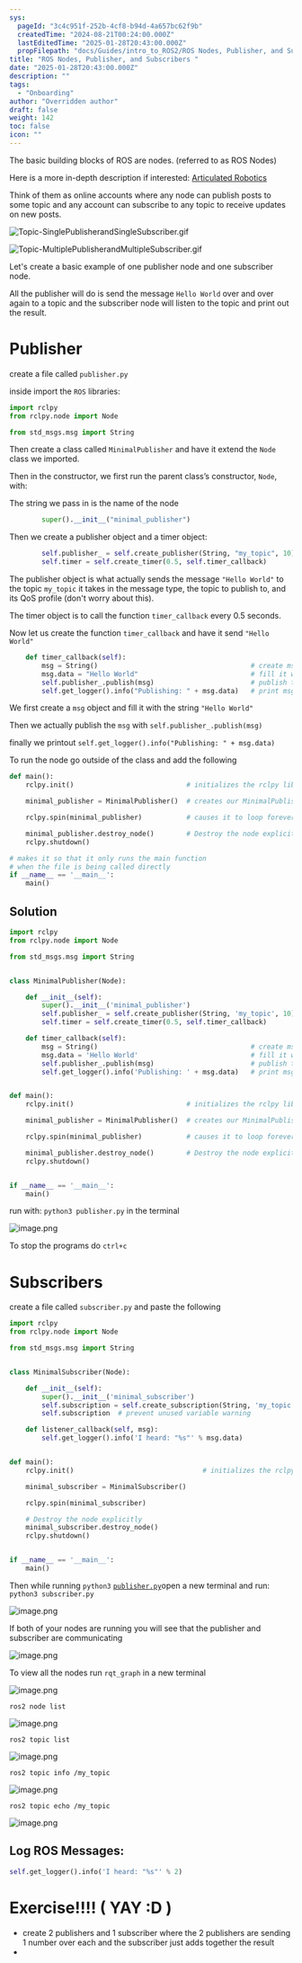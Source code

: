 ```yaml
---
sys:
  pageId: "3c4c951f-252b-4cf8-b94d-4a657bc62f9b"
  createdTime: "2024-08-21T00:24:00.000Z"
  lastEditedTime: "2025-01-28T20:43:00.000Z"
  propFilepath: "docs/Guides/intro_to_ROS2/ROS Nodes, Publisher, and Subscribers .md"
title: "ROS Nodes, Publisher, and Subscribers "
date: "2025-01-28T20:43:00.000Z"
description: ""
tags:
  - "Onboarding"
author: "Overridden author"
draft: false
weight: 142
toc: false
icon: ""
---
```


The basic building blocks of ROS are nodes. (referred to as ROS Nodes)

Here is a more in-depth description if interested: [Articulated Robotics](https://articulatedrobotics.xyz/tutorials/ready-for-ros/ros-overview#2-nodes)

Think of them as online accounts where any node can publish posts to some topic and any account can subscribe to any topic to receive updates on new posts.

![Topic-SinglePublisherandSingleSubscriber.gif](https://docs.ros.org/en/humble/_images/Topic-SinglePublisherandSingleSubscriber.gif)

![Topic-MultiplePublisherandMultipleSubscriber.gif](https://docs.ros.org/en/humble/_images/Topic-MultiplePublisherandMultipleSubscriber.gif)

Let's create a basic example of one publisher node and one subscriber node.

All the publisher will do is send the message `Hello World` over and over again to a topic and the subscriber node will listen to the topic and print out the result.

# Publisher

create a file called `publisher.py` 

inside import the `ROS` libraries:

```python
import rclpy
from rclpy.node import Node

from std_msgs.msg import String
```

Then create a class called `MinimalPublisher` and have it extend the `Node` class we imported.

Then in the constructor, we first run the parent class’s constructor, `Node`, with:

The string we pass in is the name of the node

```python
        super().__init__("minimal_publisher")
```

Then we create a publisher object and a timer object:

```python
        self.publisher_ = self.create_publisher(String, "my_topic", 10)
        self.timer = self.create_timer(0.5, self.timer_callback)
```

The publisher object is what actually sends the message `"Hello World"` to the topic `my_topic` it takes in the message type, the topic to publish to, and its QoS profile (don't worry about this).

The timer object is to call the function `timer_callback` every 0.5 seconds.

Now let us create the function `timer_callback` and have it send `"Hello World"`

```python
    def timer_callback(self):
        msg = String()                                      # create msg object
        msg.data = "Hello World"                            # fill it with data
        self.publisher_.publish(msg)                        # publish the message
        self.get_logger().info("Publishing: " + msg.data)   # print msg
```

We first create a `msg` object and fill it with the string `"Hello World"`

Then we actually publish the `msg` with `self.publisher_.publish(msg)`

finally we printout `self.get_logger().info("Publishing: " + msg.data)`

To run the node go outside of the class and add the following

```python
def main():
    rclpy.init()                            # initializes the rclpy library

    minimal_publisher = MinimalPublisher()  # creates our MinimalPublisher object

    rclpy.spin(minimal_publisher)           # causes it to loop forever

    minimal_publisher.destroy_node()        # Destroy the node explicitly
    rclpy.shutdown()

# makes it so that it only runs the main function
# when the file is being called directly
if __name__ == '__main__': 
    main()
```

## Solution

```python
import rclpy
from rclpy.node import Node

from std_msgs.msg import String


class MinimalPublisher(Node):

    def __init__(self):
        super().__init__('minimal_publisher')
        self.publisher_ = self.create_publisher(String, 'my_topic', 10)
        self.timer = self.create_timer(0.5, self.timer_callback)

    def timer_callback(self):
        msg = String()                                      # create msg object
        msg.data = 'Hello World'                            # fill it with data
        self.publisher_.publish(msg)                        # publish the message
        self.get_logger().info('Publishing: ' + msg.data)   # print msg


def main():
    rclpy.init()                            # initializes the rclpy library

    minimal_publisher = MinimalPublisher()  # creates our MinimalPublisher object

    rclpy.spin(minimal_publisher)           # causes it to loop forever

    minimal_publisher.destroy_node()        # Destroy the node explicitly
    rclpy.shutdown()


if __name__ == '__main__':
    main()
```

run with: `python3 publisher.py` in the terminal

![image.png](https://prod-files-secure.s3.us-west-2.amazonaws.com/d518164a-d88e-44d1-a4ee-3adb3bd8bce0/9214accb-ad5b-44f1-a31c-b3167c59138b/image.png?X-Amz-Algorithm=AWS4-HMAC-SHA256&X-Amz-Content-Sha256=UNSIGNED-PAYLOAD&X-Amz-Credential=ASIAZI2LB466WEHLZ3E6%2F20250227%2Fus-west-2%2Fs3%2Faws4_request&X-Amz-Date=20250227T150855Z&X-Amz-Expires=3600&X-Amz-Security-Token=IQoJb3JpZ2luX2VjED8aCXVzLXdlc3QtMiJGMEQCIBONlf%2Fnb00Qf%2BrEXdhkmKPruP2ynQlvjMKnr%2Bb7yCLnAiBNrReSoJKARH3VGpfqGykfB%2FeA1mYNr0T%2FXtaHcZEytCr%2FAwh4EAAaDDYzNzQyMzE4MzgwNSIMKwOyf71R%2FdfbPQd6KtwDtJvZ3oDfnxHEnnCNXrRLmZxN0PWG%2FHzNvKXIqqft31%2Bp5maYhMZQ15bPMiFvift7%2B7OAruczXDQyjTLr3CynZka8CNE9IU0n9AM0vGFpS1xe4LOVltbzGrRZRQQiN0lNaF%2FGbw2Xm0VrO1uFjDFTgPuvUEOGa6GJmkl5cLnTd62iVyb%2BeoaV2SUwTLfjL1%2FUu7Chzq%2F%2F4kKB51Odgpiwg2onJK71GTvQ%2BA0JS%2B2QV1850Ir5aTCIZBGT6ZRYRYr4l%2B%2B%2Bf15NZZqB5na5%2B7e1gEeMexE6uz7eQvYc98jUse81RUu2CgJAzpvRg%2F0VipF53GCcz9H1AansjMoHD8Yxjd2G2BpgP6ftGi6JtRAnXIU%2F%2Fg%2Fa2yoj5yPnMRrep2DOLCdimdfTFMegJrYrNSr61E%2F0Zfz2%2FWkt%2FCIm3RvGWH2gI4XKLDXldPWtI2Ymw1FxVex7Lg4Hl6blJX6PDzE0bFCciREyczekp4kS12rPNnONuMx7n7z8DdvE38qpQ7FgN7zo7vtWvSOuSg5YDMlhmXIM%2F2BvhBGV7hwsXOEfoDzghEN0AbMi8Oq9zmXezi6jQN984%2Bt6gAl40JZlfALmX0dY%2BkEUx6xjUYfmo%2Bf92DeQuZtf5SZHmJnGQmkw3eyBvgY6pgGoaDftJvDl1iYTg0g57DUeXqwXJBSF9tAEvYJlWewWhWcX9CXC4mP2Iu7p%2BGxZaX2PmTwVKGBnK35AqOplAMtWcnxQrKQLQaAWFh%2Blmm3E2yGntvoXsOSU0NLDkP1YOBJ6eYi0lmNkeiWwaUnKPiQ6LFbc2p5HDXVuXkNLm5dVTLFSHIXKSVBOFQql%2FiP92H98vrin3MRWKdyx0vd8Gqim88Rc1EjN&X-Amz-Signature=e9d9c9b805e3a19382da2bd188a3e0594f8d6f49cc332fd7e8eb609c7d972ec8&X-Amz-SignedHeaders=host&x-id=GetObject)

To stop the programs do `ctrl+c`

# Subscribers

create a file called `subscriber.py` and paste the following

```python
import rclpy
from rclpy.node import Node

from std_msgs.msg import String


class MinimalSubscriber(Node):

    def __init__(self):
        super().__init__('minimal_subscriber')
        self.subscription = self.create_subscription(String, 'my_topic', self.listener_callback, 10)
        self.subscription  # prevent unused variable warning

    def listener_callback(self, msg):
        self.get_logger().info('I heard: "%s"' % msg.data)


def main():
    rclpy.init()                                # initializes the rclpy library

    minimal_subscriber = MinimalSubscriber()

    rclpy.spin(minimal_subscriber)

    # Destroy the node explicitly
    minimal_subscriber.destroy_node()
    rclpy.shutdown()


if __name__ == '__main__':
    main()
```

Then while running `python3` [`publisher.py`](http://publisher.py/)open a new terminal and run: `python3 subscriber.py` 

![image.png](https://prod-files-secure.s3.us-west-2.amazonaws.com/d518164a-d88e-44d1-a4ee-3adb3bd8bce0/611fccf2-c738-4dbd-94e9-98f209092866/image.png?X-Amz-Algorithm=AWS4-HMAC-SHA256&X-Amz-Content-Sha256=UNSIGNED-PAYLOAD&X-Amz-Credential=ASIAZI2LB466WEHLZ3E6%2F20250227%2Fus-west-2%2Fs3%2Faws4_request&X-Amz-Date=20250227T150855Z&X-Amz-Expires=3600&X-Amz-Security-Token=IQoJb3JpZ2luX2VjED8aCXVzLXdlc3QtMiJGMEQCIBONlf%2Fnb00Qf%2BrEXdhkmKPruP2ynQlvjMKnr%2Bb7yCLnAiBNrReSoJKARH3VGpfqGykfB%2FeA1mYNr0T%2FXtaHcZEytCr%2FAwh4EAAaDDYzNzQyMzE4MzgwNSIMKwOyf71R%2FdfbPQd6KtwDtJvZ3oDfnxHEnnCNXrRLmZxN0PWG%2FHzNvKXIqqft31%2Bp5maYhMZQ15bPMiFvift7%2B7OAruczXDQyjTLr3CynZka8CNE9IU0n9AM0vGFpS1xe4LOVltbzGrRZRQQiN0lNaF%2FGbw2Xm0VrO1uFjDFTgPuvUEOGa6GJmkl5cLnTd62iVyb%2BeoaV2SUwTLfjL1%2FUu7Chzq%2F%2F4kKB51Odgpiwg2onJK71GTvQ%2BA0JS%2B2QV1850Ir5aTCIZBGT6ZRYRYr4l%2B%2B%2Bf15NZZqB5na5%2B7e1gEeMexE6uz7eQvYc98jUse81RUu2CgJAzpvRg%2F0VipF53GCcz9H1AansjMoHD8Yxjd2G2BpgP6ftGi6JtRAnXIU%2F%2Fg%2Fa2yoj5yPnMRrep2DOLCdimdfTFMegJrYrNSr61E%2F0Zfz2%2FWkt%2FCIm3RvGWH2gI4XKLDXldPWtI2Ymw1FxVex7Lg4Hl6blJX6PDzE0bFCciREyczekp4kS12rPNnONuMx7n7z8DdvE38qpQ7FgN7zo7vtWvSOuSg5YDMlhmXIM%2F2BvhBGV7hwsXOEfoDzghEN0AbMi8Oq9zmXezi6jQN984%2Bt6gAl40JZlfALmX0dY%2BkEUx6xjUYfmo%2Bf92DeQuZtf5SZHmJnGQmkw3eyBvgY6pgGoaDftJvDl1iYTg0g57DUeXqwXJBSF9tAEvYJlWewWhWcX9CXC4mP2Iu7p%2BGxZaX2PmTwVKGBnK35AqOplAMtWcnxQrKQLQaAWFh%2Blmm3E2yGntvoXsOSU0NLDkP1YOBJ6eYi0lmNkeiWwaUnKPiQ6LFbc2p5HDXVuXkNLm5dVTLFSHIXKSVBOFQql%2FiP92H98vrin3MRWKdyx0vd8Gqim88Rc1EjN&X-Amz-Signature=ee5f10f762817cb5746493d5504078ad6f7b88e46c1e3dc5134fb6ba7d01d754&X-Amz-SignedHeaders=host&x-id=GetObject)

If both of your nodes are running you will see that the publisher and subscriber are communicating

![image.png](https://prod-files-secure.s3.us-west-2.amazonaws.com/d518164a-d88e-44d1-a4ee-3adb3bd8bce0/eea428b5-1cf0-43bb-a30b-81cbaf6c5c78/image.png?X-Amz-Algorithm=AWS4-HMAC-SHA256&X-Amz-Content-Sha256=UNSIGNED-PAYLOAD&X-Amz-Credential=ASIAZI2LB466WEHLZ3E6%2F20250227%2Fus-west-2%2Fs3%2Faws4_request&X-Amz-Date=20250227T150855Z&X-Amz-Expires=3600&X-Amz-Security-Token=IQoJb3JpZ2luX2VjED8aCXVzLXdlc3QtMiJGMEQCIBONlf%2Fnb00Qf%2BrEXdhkmKPruP2ynQlvjMKnr%2Bb7yCLnAiBNrReSoJKARH3VGpfqGykfB%2FeA1mYNr0T%2FXtaHcZEytCr%2FAwh4EAAaDDYzNzQyMzE4MzgwNSIMKwOyf71R%2FdfbPQd6KtwDtJvZ3oDfnxHEnnCNXrRLmZxN0PWG%2FHzNvKXIqqft31%2Bp5maYhMZQ15bPMiFvift7%2B7OAruczXDQyjTLr3CynZka8CNE9IU0n9AM0vGFpS1xe4LOVltbzGrRZRQQiN0lNaF%2FGbw2Xm0VrO1uFjDFTgPuvUEOGa6GJmkl5cLnTd62iVyb%2BeoaV2SUwTLfjL1%2FUu7Chzq%2F%2F4kKB51Odgpiwg2onJK71GTvQ%2BA0JS%2B2QV1850Ir5aTCIZBGT6ZRYRYr4l%2B%2B%2Bf15NZZqB5na5%2B7e1gEeMexE6uz7eQvYc98jUse81RUu2CgJAzpvRg%2F0VipF53GCcz9H1AansjMoHD8Yxjd2G2BpgP6ftGi6JtRAnXIU%2F%2Fg%2Fa2yoj5yPnMRrep2DOLCdimdfTFMegJrYrNSr61E%2F0Zfz2%2FWkt%2FCIm3RvGWH2gI4XKLDXldPWtI2Ymw1FxVex7Lg4Hl6blJX6PDzE0bFCciREyczekp4kS12rPNnONuMx7n7z8DdvE38qpQ7FgN7zo7vtWvSOuSg5YDMlhmXIM%2F2BvhBGV7hwsXOEfoDzghEN0AbMi8Oq9zmXezi6jQN984%2Bt6gAl40JZlfALmX0dY%2BkEUx6xjUYfmo%2Bf92DeQuZtf5SZHmJnGQmkw3eyBvgY6pgGoaDftJvDl1iYTg0g57DUeXqwXJBSF9tAEvYJlWewWhWcX9CXC4mP2Iu7p%2BGxZaX2PmTwVKGBnK35AqOplAMtWcnxQrKQLQaAWFh%2Blmm3E2yGntvoXsOSU0NLDkP1YOBJ6eYi0lmNkeiWwaUnKPiQ6LFbc2p5HDXVuXkNLm5dVTLFSHIXKSVBOFQql%2FiP92H98vrin3MRWKdyx0vd8Gqim88Rc1EjN&X-Amz-Signature=701bf59535e7ff8d1e39ecb4e34366ec74f305e5dafb6062ecf73aa07d0250d9&X-Amz-SignedHeaders=host&x-id=GetObject)

To view all the nodes run `rqt_graph` in a new terminal

![image.png](https://prod-files-secure.s3.us-west-2.amazonaws.com/d518164a-d88e-44d1-a4ee-3adb3bd8bce0/1d98e964-4318-4d62-b5c4-8c8f78368598/image.png?X-Amz-Algorithm=AWS4-HMAC-SHA256&X-Amz-Content-Sha256=UNSIGNED-PAYLOAD&X-Amz-Credential=ASIAZI2LB466WEHLZ3E6%2F20250227%2Fus-west-2%2Fs3%2Faws4_request&X-Amz-Date=20250227T150855Z&X-Amz-Expires=3600&X-Amz-Security-Token=IQoJb3JpZ2luX2VjED8aCXVzLXdlc3QtMiJGMEQCIBONlf%2Fnb00Qf%2BrEXdhkmKPruP2ynQlvjMKnr%2Bb7yCLnAiBNrReSoJKARH3VGpfqGykfB%2FeA1mYNr0T%2FXtaHcZEytCr%2FAwh4EAAaDDYzNzQyMzE4MzgwNSIMKwOyf71R%2FdfbPQd6KtwDtJvZ3oDfnxHEnnCNXrRLmZxN0PWG%2FHzNvKXIqqft31%2Bp5maYhMZQ15bPMiFvift7%2B7OAruczXDQyjTLr3CynZka8CNE9IU0n9AM0vGFpS1xe4LOVltbzGrRZRQQiN0lNaF%2FGbw2Xm0VrO1uFjDFTgPuvUEOGa6GJmkl5cLnTd62iVyb%2BeoaV2SUwTLfjL1%2FUu7Chzq%2F%2F4kKB51Odgpiwg2onJK71GTvQ%2BA0JS%2B2QV1850Ir5aTCIZBGT6ZRYRYr4l%2B%2B%2Bf15NZZqB5na5%2B7e1gEeMexE6uz7eQvYc98jUse81RUu2CgJAzpvRg%2F0VipF53GCcz9H1AansjMoHD8Yxjd2G2BpgP6ftGi6JtRAnXIU%2F%2Fg%2Fa2yoj5yPnMRrep2DOLCdimdfTFMegJrYrNSr61E%2F0Zfz2%2FWkt%2FCIm3RvGWH2gI4XKLDXldPWtI2Ymw1FxVex7Lg4Hl6blJX6PDzE0bFCciREyczekp4kS12rPNnONuMx7n7z8DdvE38qpQ7FgN7zo7vtWvSOuSg5YDMlhmXIM%2F2BvhBGV7hwsXOEfoDzghEN0AbMi8Oq9zmXezi6jQN984%2Bt6gAl40JZlfALmX0dY%2BkEUx6xjUYfmo%2Bf92DeQuZtf5SZHmJnGQmkw3eyBvgY6pgGoaDftJvDl1iYTg0g57DUeXqwXJBSF9tAEvYJlWewWhWcX9CXC4mP2Iu7p%2BGxZaX2PmTwVKGBnK35AqOplAMtWcnxQrKQLQaAWFh%2Blmm3E2yGntvoXsOSU0NLDkP1YOBJ6eYi0lmNkeiWwaUnKPiQ6LFbc2p5HDXVuXkNLm5dVTLFSHIXKSVBOFQql%2FiP92H98vrin3MRWKdyx0vd8Gqim88Rc1EjN&X-Amz-Signature=f85cf7893b6c696460a79c1dfd1b806fccdb56894f0e75889c13ad58896890ca&X-Amz-SignedHeaders=host&x-id=GetObject)

`ros2 node list`

![image.png](https://prod-files-secure.s3.us-west-2.amazonaws.com/d518164a-d88e-44d1-a4ee-3adb3bd8bce0/680ac8cf-e6d9-4164-9ece-5b9a6fccffee/image.png?X-Amz-Algorithm=AWS4-HMAC-SHA256&X-Amz-Content-Sha256=UNSIGNED-PAYLOAD&X-Amz-Credential=ASIAZI2LB466WEHLZ3E6%2F20250227%2Fus-west-2%2Fs3%2Faws4_request&X-Amz-Date=20250227T150855Z&X-Amz-Expires=3600&X-Amz-Security-Token=IQoJb3JpZ2luX2VjED8aCXVzLXdlc3QtMiJGMEQCIBONlf%2Fnb00Qf%2BrEXdhkmKPruP2ynQlvjMKnr%2Bb7yCLnAiBNrReSoJKARH3VGpfqGykfB%2FeA1mYNr0T%2FXtaHcZEytCr%2FAwh4EAAaDDYzNzQyMzE4MzgwNSIMKwOyf71R%2FdfbPQd6KtwDtJvZ3oDfnxHEnnCNXrRLmZxN0PWG%2FHzNvKXIqqft31%2Bp5maYhMZQ15bPMiFvift7%2B7OAruczXDQyjTLr3CynZka8CNE9IU0n9AM0vGFpS1xe4LOVltbzGrRZRQQiN0lNaF%2FGbw2Xm0VrO1uFjDFTgPuvUEOGa6GJmkl5cLnTd62iVyb%2BeoaV2SUwTLfjL1%2FUu7Chzq%2F%2F4kKB51Odgpiwg2onJK71GTvQ%2BA0JS%2B2QV1850Ir5aTCIZBGT6ZRYRYr4l%2B%2B%2Bf15NZZqB5na5%2B7e1gEeMexE6uz7eQvYc98jUse81RUu2CgJAzpvRg%2F0VipF53GCcz9H1AansjMoHD8Yxjd2G2BpgP6ftGi6JtRAnXIU%2F%2Fg%2Fa2yoj5yPnMRrep2DOLCdimdfTFMegJrYrNSr61E%2F0Zfz2%2FWkt%2FCIm3RvGWH2gI4XKLDXldPWtI2Ymw1FxVex7Lg4Hl6blJX6PDzE0bFCciREyczekp4kS12rPNnONuMx7n7z8DdvE38qpQ7FgN7zo7vtWvSOuSg5YDMlhmXIM%2F2BvhBGV7hwsXOEfoDzghEN0AbMi8Oq9zmXezi6jQN984%2Bt6gAl40JZlfALmX0dY%2BkEUx6xjUYfmo%2Bf92DeQuZtf5SZHmJnGQmkw3eyBvgY6pgGoaDftJvDl1iYTg0g57DUeXqwXJBSF9tAEvYJlWewWhWcX9CXC4mP2Iu7p%2BGxZaX2PmTwVKGBnK35AqOplAMtWcnxQrKQLQaAWFh%2Blmm3E2yGntvoXsOSU0NLDkP1YOBJ6eYi0lmNkeiWwaUnKPiQ6LFbc2p5HDXVuXkNLm5dVTLFSHIXKSVBOFQql%2FiP92H98vrin3MRWKdyx0vd8Gqim88Rc1EjN&X-Amz-Signature=f8b4ab7ebf737aac389c4628a6252ca400550982fb9b04e50b95562245100300&X-Amz-SignedHeaders=host&x-id=GetObject)

`ros2 topic list`

![image.png](https://prod-files-secure.s3.us-west-2.amazonaws.com/d518164a-d88e-44d1-a4ee-3adb3bd8bce0/eee2ebe1-27ef-4a4a-96fb-2ca54126fb29/image.png?X-Amz-Algorithm=AWS4-HMAC-SHA256&X-Amz-Content-Sha256=UNSIGNED-PAYLOAD&X-Amz-Credential=ASIAZI2LB466WEHLZ3E6%2F20250227%2Fus-west-2%2Fs3%2Faws4_request&X-Amz-Date=20250227T150855Z&X-Amz-Expires=3600&X-Amz-Security-Token=IQoJb3JpZ2luX2VjED8aCXVzLXdlc3QtMiJGMEQCIBONlf%2Fnb00Qf%2BrEXdhkmKPruP2ynQlvjMKnr%2Bb7yCLnAiBNrReSoJKARH3VGpfqGykfB%2FeA1mYNr0T%2FXtaHcZEytCr%2FAwh4EAAaDDYzNzQyMzE4MzgwNSIMKwOyf71R%2FdfbPQd6KtwDtJvZ3oDfnxHEnnCNXrRLmZxN0PWG%2FHzNvKXIqqft31%2Bp5maYhMZQ15bPMiFvift7%2B7OAruczXDQyjTLr3CynZka8CNE9IU0n9AM0vGFpS1xe4LOVltbzGrRZRQQiN0lNaF%2FGbw2Xm0VrO1uFjDFTgPuvUEOGa6GJmkl5cLnTd62iVyb%2BeoaV2SUwTLfjL1%2FUu7Chzq%2F%2F4kKB51Odgpiwg2onJK71GTvQ%2BA0JS%2B2QV1850Ir5aTCIZBGT6ZRYRYr4l%2B%2B%2Bf15NZZqB5na5%2B7e1gEeMexE6uz7eQvYc98jUse81RUu2CgJAzpvRg%2F0VipF53GCcz9H1AansjMoHD8Yxjd2G2BpgP6ftGi6JtRAnXIU%2F%2Fg%2Fa2yoj5yPnMRrep2DOLCdimdfTFMegJrYrNSr61E%2F0Zfz2%2FWkt%2FCIm3RvGWH2gI4XKLDXldPWtI2Ymw1FxVex7Lg4Hl6blJX6PDzE0bFCciREyczekp4kS12rPNnONuMx7n7z8DdvE38qpQ7FgN7zo7vtWvSOuSg5YDMlhmXIM%2F2BvhBGV7hwsXOEfoDzghEN0AbMi8Oq9zmXezi6jQN984%2Bt6gAl40JZlfALmX0dY%2BkEUx6xjUYfmo%2Bf92DeQuZtf5SZHmJnGQmkw3eyBvgY6pgGoaDftJvDl1iYTg0g57DUeXqwXJBSF9tAEvYJlWewWhWcX9CXC4mP2Iu7p%2BGxZaX2PmTwVKGBnK35AqOplAMtWcnxQrKQLQaAWFh%2Blmm3E2yGntvoXsOSU0NLDkP1YOBJ6eYi0lmNkeiWwaUnKPiQ6LFbc2p5HDXVuXkNLm5dVTLFSHIXKSVBOFQql%2FiP92H98vrin3MRWKdyx0vd8Gqim88Rc1EjN&X-Amz-Signature=4399b07bfc2b45ecb7d1dcf369fefb00bbbe539b7a43e7aeb136be65d0623466&X-Amz-SignedHeaders=host&x-id=GetObject)

`ros2 topic info /my_topic`

![image.png](https://prod-files-secure.s3.us-west-2.amazonaws.com/d518164a-d88e-44d1-a4ee-3adb3bd8bce0/6288ef12-cb9e-406f-b9eb-65feed3a9011/image.png?X-Amz-Algorithm=AWS4-HMAC-SHA256&X-Amz-Content-Sha256=UNSIGNED-PAYLOAD&X-Amz-Credential=ASIAZI2LB466WEHLZ3E6%2F20250227%2Fus-west-2%2Fs3%2Faws4_request&X-Amz-Date=20250227T150855Z&X-Amz-Expires=3600&X-Amz-Security-Token=IQoJb3JpZ2luX2VjED8aCXVzLXdlc3QtMiJGMEQCIBONlf%2Fnb00Qf%2BrEXdhkmKPruP2ynQlvjMKnr%2Bb7yCLnAiBNrReSoJKARH3VGpfqGykfB%2FeA1mYNr0T%2FXtaHcZEytCr%2FAwh4EAAaDDYzNzQyMzE4MzgwNSIMKwOyf71R%2FdfbPQd6KtwDtJvZ3oDfnxHEnnCNXrRLmZxN0PWG%2FHzNvKXIqqft31%2Bp5maYhMZQ15bPMiFvift7%2B7OAruczXDQyjTLr3CynZka8CNE9IU0n9AM0vGFpS1xe4LOVltbzGrRZRQQiN0lNaF%2FGbw2Xm0VrO1uFjDFTgPuvUEOGa6GJmkl5cLnTd62iVyb%2BeoaV2SUwTLfjL1%2FUu7Chzq%2F%2F4kKB51Odgpiwg2onJK71GTvQ%2BA0JS%2B2QV1850Ir5aTCIZBGT6ZRYRYr4l%2B%2B%2Bf15NZZqB5na5%2B7e1gEeMexE6uz7eQvYc98jUse81RUu2CgJAzpvRg%2F0VipF53GCcz9H1AansjMoHD8Yxjd2G2BpgP6ftGi6JtRAnXIU%2F%2Fg%2Fa2yoj5yPnMRrep2DOLCdimdfTFMegJrYrNSr61E%2F0Zfz2%2FWkt%2FCIm3RvGWH2gI4XKLDXldPWtI2Ymw1FxVex7Lg4Hl6blJX6PDzE0bFCciREyczekp4kS12rPNnONuMx7n7z8DdvE38qpQ7FgN7zo7vtWvSOuSg5YDMlhmXIM%2F2BvhBGV7hwsXOEfoDzghEN0AbMi8Oq9zmXezi6jQN984%2Bt6gAl40JZlfALmX0dY%2BkEUx6xjUYfmo%2Bf92DeQuZtf5SZHmJnGQmkw3eyBvgY6pgGoaDftJvDl1iYTg0g57DUeXqwXJBSF9tAEvYJlWewWhWcX9CXC4mP2Iu7p%2BGxZaX2PmTwVKGBnK35AqOplAMtWcnxQrKQLQaAWFh%2Blmm3E2yGntvoXsOSU0NLDkP1YOBJ6eYi0lmNkeiWwaUnKPiQ6LFbc2p5HDXVuXkNLm5dVTLFSHIXKSVBOFQql%2FiP92H98vrin3MRWKdyx0vd8Gqim88Rc1EjN&X-Amz-Signature=393bbf83df86daaf052dca0ae3dd5ac3f6262e8d2402e179e3b3484769b9fe29&X-Amz-SignedHeaders=host&x-id=GetObject)

`ros2 topic echo /my_topic`

![image.png](https://prod-files-secure.s3.us-west-2.amazonaws.com/d518164a-d88e-44d1-a4ee-3adb3bd8bce0/0a6fcb4d-422d-4a6c-a803-749ef4adf2c6/image.png?X-Amz-Algorithm=AWS4-HMAC-SHA256&X-Amz-Content-Sha256=UNSIGNED-PAYLOAD&X-Amz-Credential=ASIAZI2LB466WEHLZ3E6%2F20250227%2Fus-west-2%2Fs3%2Faws4_request&X-Amz-Date=20250227T150855Z&X-Amz-Expires=3600&X-Amz-Security-Token=IQoJb3JpZ2luX2VjED8aCXVzLXdlc3QtMiJGMEQCIBONlf%2Fnb00Qf%2BrEXdhkmKPruP2ynQlvjMKnr%2Bb7yCLnAiBNrReSoJKARH3VGpfqGykfB%2FeA1mYNr0T%2FXtaHcZEytCr%2FAwh4EAAaDDYzNzQyMzE4MzgwNSIMKwOyf71R%2FdfbPQd6KtwDtJvZ3oDfnxHEnnCNXrRLmZxN0PWG%2FHzNvKXIqqft31%2Bp5maYhMZQ15bPMiFvift7%2B7OAruczXDQyjTLr3CynZka8CNE9IU0n9AM0vGFpS1xe4LOVltbzGrRZRQQiN0lNaF%2FGbw2Xm0VrO1uFjDFTgPuvUEOGa6GJmkl5cLnTd62iVyb%2BeoaV2SUwTLfjL1%2FUu7Chzq%2F%2F4kKB51Odgpiwg2onJK71GTvQ%2BA0JS%2B2QV1850Ir5aTCIZBGT6ZRYRYr4l%2B%2B%2Bf15NZZqB5na5%2B7e1gEeMexE6uz7eQvYc98jUse81RUu2CgJAzpvRg%2F0VipF53GCcz9H1AansjMoHD8Yxjd2G2BpgP6ftGi6JtRAnXIU%2F%2Fg%2Fa2yoj5yPnMRrep2DOLCdimdfTFMegJrYrNSr61E%2F0Zfz2%2FWkt%2FCIm3RvGWH2gI4XKLDXldPWtI2Ymw1FxVex7Lg4Hl6blJX6PDzE0bFCciREyczekp4kS12rPNnONuMx7n7z8DdvE38qpQ7FgN7zo7vtWvSOuSg5YDMlhmXIM%2F2BvhBGV7hwsXOEfoDzghEN0AbMi8Oq9zmXezi6jQN984%2Bt6gAl40JZlfALmX0dY%2BkEUx6xjUYfmo%2Bf92DeQuZtf5SZHmJnGQmkw3eyBvgY6pgGoaDftJvDl1iYTg0g57DUeXqwXJBSF9tAEvYJlWewWhWcX9CXC4mP2Iu7p%2BGxZaX2PmTwVKGBnK35AqOplAMtWcnxQrKQLQaAWFh%2Blmm3E2yGntvoXsOSU0NLDkP1YOBJ6eYi0lmNkeiWwaUnKPiQ6LFbc2p5HDXVuXkNLm5dVTLFSHIXKSVBOFQql%2FiP92H98vrin3MRWKdyx0vd8Gqim88Rc1EjN&X-Amz-Signature=60de02e9273954e4a78454e84939bb797c7ae4cf81df7000649f1986285e4880&X-Amz-SignedHeaders=host&x-id=GetObject)

## Log ROS Messages:

```python
self.get_logger().info('I heard: "%s"' % 2)
```

# Exercise!!!! ( YAY :D )

- create 2 publishers and 1 subscriber where the 2 publishers are sending 1 number over each and the subscriber just adds together the result
- 
